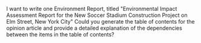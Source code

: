 I want to write one Environment Report, titled "Environmental Impact Assessment Report for the New Soccer Stadium Construction Project on Elm Street, New York City" Could you generate the table of contents for the opinion article and provide a detailed explanation of the dependencies between the items in the table of contents?